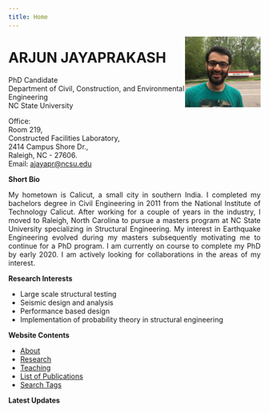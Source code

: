 ```yaml
---
title: Home
---
```

<!-- [<img src="http://simpleicons.org/icons/linkedin.svg" style="max-width:10%;min-width:40px;float:right;" alt="Github repo" />](https://www.linkedin.com/in/arjun-jayaprakash-e-i-t-431632a0/) -->

<!-- [<img src="http://simpleicons.org/icons/twitter.svg" style="max-width:10%;min-width:40px;float:right;" alt="Github repo" />](https://https://twitter.com/ahankariindian) -->

<!-- [<img src="http://simpleicons.org/icons/github.svg" style="max-width:10%;min-width:40px;float:right;" alt="Github repo" />](https://github.com/ajayapr) -->

<img src="myPic.jpg"
style="max-width:30%;min-width:40px;float:right;">

# ARJUN JAYAPRAKASH

 PhD Candidate  
 Department of Civil, Construction, and Environmental Engineering  
 NC State University
 
 Office:  
 Room 219,  
 Constructed Facilities Laboratory,  
 2414 Campus Shore Dr.,  
 Raleigh, NC - 27606.  
 Email: ajayapr@ncsu.edu
 
 **Short Bio**

<div style="text-align: justify"> My hometown is Calicut, a small city in southern India. I completed my bachelors degree in Civil Engineering in 2011 from the National Institute of Technology Calicut. After working for a couple of years in the industry, I moved to Raleigh, North Carolina to pursue a masters program at NC State University specializing in Structural Engineering. My interest in Earthquake Engineering evolved during my masters subsequently motivating me to continue for a PhD program. I am currently on course to complete my PhD by early 2020. I am actively looking for collaborations in the areas of my interest. </div>


 **Research Interests**
 
 + Large scale structural testing
 + Seismic design and analysis
 + Performance based design
 + Implementation of probability theory in structural engineering

**Website Contents**

* [About](/about/)
* [Research](/research/)
* [Teaching](/teaching/)
* [List of Publications](/publications/)
* [Search Tags](/tags/)

**Latest Updates**
